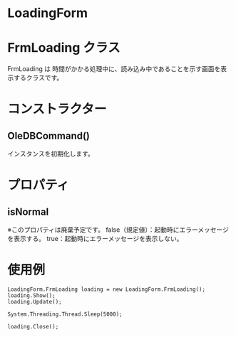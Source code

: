 # LoadingForm

# FrmLoading クラス
 FrmLoading は 時間がかかる処理中に、読み込み中であることを示す画面を表示するクラスです。

# コンストラクター
## OleDBCommand()
 インスタンスを初期化します。

# プロパティ
## isNormal
※このプロパティは廃棄予定です。
 false（規定値）：起動時にエラーメッセージを表示する。
 true：起動時にエラーメッセージを表示しない。

# 使用例
```
LoadingForm.FrmLoading loading = new LoadingForm.FrmLoading();
loading.Show();
loading.Update();

System.Threading.Thread.Sleep(5000);

loading.Close();
```